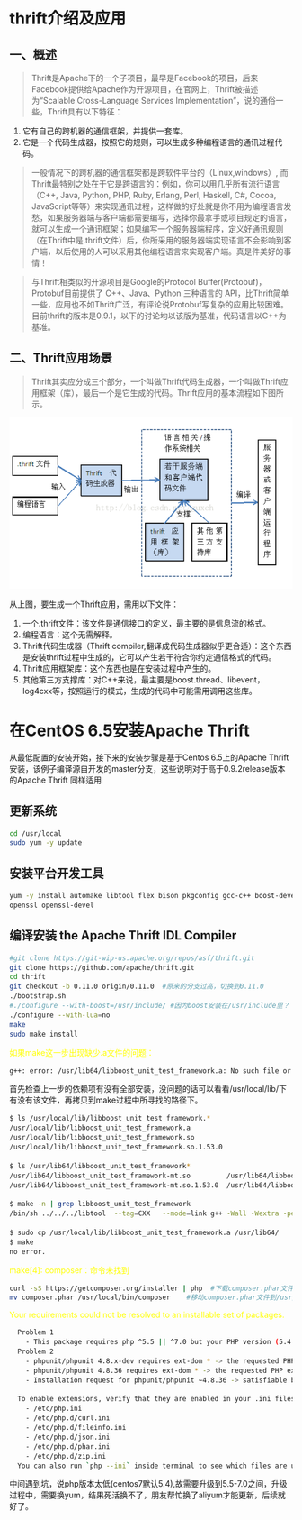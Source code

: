 # thrift介绍及应用
## 一、概述
> Thrift是Apache下的一个子项目，最早是Facebook的项目，后来Facebook提供给Apache作为开源项目，在官网上，Thrift被描述为“Scalable Cross-Language Services Implementation”，说的通俗一些，Thrift具有以下特征：
1. 它有自己的跨机器的通信框架，并提供一套库。
2. 它是一个代码生成器，按照它的规则，可以生成多种编程语言的通讯过程代码。

> 一般情况下的跨机器的通信框架都是跨软件平台的（Linux,windows）, 而Thrift最特别之处在于它是跨语言的：例如，你可以用几乎所有流行语言（C++, Java, Python, PHP, Ruby, Erlang, Perl, Haskell, C#, Cocoa, JavaScript等等）来实现通讯过程，这样做的好处就是你不用为编程语言发愁，如果服务器端与客户端都需要编写，选择你最拿手或项目规定的语言，就可以生成一个通讯框架；如果编写一个服务器端程序，定义好通讯规则（在Thrift中是.thrift文件）后，你所采用的服务器端实现语言不会影响到客户端，以后使用的人可以采用其他编程语言来实现客户端。真是件美好的事情！
        
> 与Thrift相类似的开源项目是Google的Protocol Buffer(Protobuf)，Protobuf目前提供了 C++、Java、Python 三种语言的 API，比Thrift简单一些，应用也不如Thrift广泛，有评论说Protobuf写复杂的应用比较困难。
目前thrift的版本是0.9.1，以下的讨论均以该版为基准，代码语言以C++为基准。
## 二、Thrift应用场景
> Thrift其实应分成三个部分，一个叫做Thrift代码生成器，一个叫做Thrift应用框架（库），最后一个是它生成的代码。Thrift应用的基本流程如下图所示。

![](thrift/thrift_application.png)

从上图，要生成一个Thrift应用，需用以下文件：

1. 一个.thrift文件：该文件是通信接口的定义，最主要的是信息流的格式。
2. 编程语言：这个无需解释。
3. Thrift代码生成器（Thrift compiler,翻译成代码生成器似乎更合适）：这个东西是安装thrift过程中生成的，它可以产生若干符合你约定通信格式的代码。
4. Thrift应用框架库：这个东西也是在安装过程中产生的。
5. 其他第三方支撑库：对C++来说，最主要是boost.thread、libevent，log4cxx等，按照运行的模式，生成的代码中可能需用调用这些库。


# 在CentOS 6.5安装Apache Thrift
从最低配置的安装开始，接下来的安装步骤是基于Centos 6.5上的Apache Thrift安装，该例子编译源自开发的master分支，这些说明对于高于0.9.2release版本的Apache Thrift 同样适用

## 更新系统
```bash
cd /usr/local
sudo yum -y update
```
## 安装平台开发工具
```bash
yum -y install automake libtool flex bison pkgconfig gcc-c++ boost-devel libevent-devel zlib-devel Python-devel ruby-devel crypto-utils
openssl openssl-devel
```

## 编译安装 the Apache Thrift IDL Compiler
```bash
#git clone https://git-wip-us.apache.org/repos/asf/thrift.git
git clone https://github.com/apache/thrift.git
cd thrift
git checkout -b 0.11.0 origin/0.11.0  #原来的分支过高，切换到0.11.0
./bootstrap.sh
#./configure --with-boost=/usr/include/ #因为boost安装在/usr/include里？ 
./configure --with-lua=no
make
sudo make install
```
<font color="yellow">如果make这一步出现缺少.a文件的问题：</font>
```bash
g++: error: /usr/lib64/libboost_unit_test_framework.a: No such file or directory
```
首先检查上一步的依赖项有没有全部安装，没问题的话可以看看/usr/local/lib/下有没有该文件，再拷贝到make过程中所寻找的路径下。
```bash
$ ls /usr/local/lib/libboost_unit_test_framework.*
/usr/local/lib/libboost_unit_test_framework.a
/usr/local/lib/libboost_unit_test_framework.so
/usr/local/lib/libboost_unit_test_framework.so.1.53.0

$ ls /usr/lib64/libboost_unit_test_framework*
/usr/lib64/libboost_unit_test_framework-mt.so         /usr/lib64/libboost_unit_test_framework.so
/usr/lib64/libboost_unit_test_framework-mt.so.1.53.0  /usr/lib64/libboost_unit_test_framework.so.1.53.0

$ make -n | grep libboost_unit_test_framework
/bin/sh ../../../libtool  --tag=CXX   --mode=link g++ -Wall -Wextra -pedantic -g -O2 -std=c++11 -L/usr/lib64  -o processor_test processor/ProcessorTest.o processor/EventLog.o processor/ServerThread.o libprocessortest.la ../../../lib/cpp/libthrift.la ../../../lib/cpp/libthriftnb.la /usr/lib64/libboost_unit_test_framework.a -L/usr/lib64 -levent -lrt -lpthread

$ sudo cp /usr/local/lib/libboost_unit_test_framework.a /usr/lib64/
$ make
no error.
```
<font color="yellow">make[4]: composer：命令未找到</font>
```bash
curl -sS https://getcomposer.org/installer | php  #下载composer.phar文件
mv composer.phar /usr/local/bin/composer    #移动composer.phar文件到/usr/local/bin目录下  是命令全局可用
```


<font color="yellow">Your requirements could not be resolved to an installable set of packages.</font>
```bash
  Problem 1
    - This package requires php ^5.5 || ^7.0 but your PHP version (5.4.16) does not satisfy that requirement.
  Problem 2
    - phpunit/phpunit 4.8.x-dev requires ext-dom * -> the requested PHP extension dom is missing from your system.
    - phpunit/phpunit 4.8.36 requires ext-dom * -> the requested PHP extension dom is missing from your system.
    - Installation request for phpunit/phpunit ~4.8.36 -> satisfiable by phpunit/phpunit[4.8.36, 4.8.x-dev].

  To enable extensions, verify that they are enabled in your .ini files:
    - /etc/php.ini
    - /etc/php.d/curl.ini
    - /etc/php.d/fileinfo.ini
    - /etc/php.d/json.ini
    - /etc/php.d/phar.ini
    - /etc/php.d/zip.ini
  You can also run `php --ini` inside terminal to see which files are used by PHP in CLI mode.
```

中间遇到坑，说php版本太低(centos7默认5.4),故需要升级到5.5-7.0之间，升级过程中，需要换yum，结果死活换不了，朋友帮忙换了aliyum才能更新，后续就好了。

